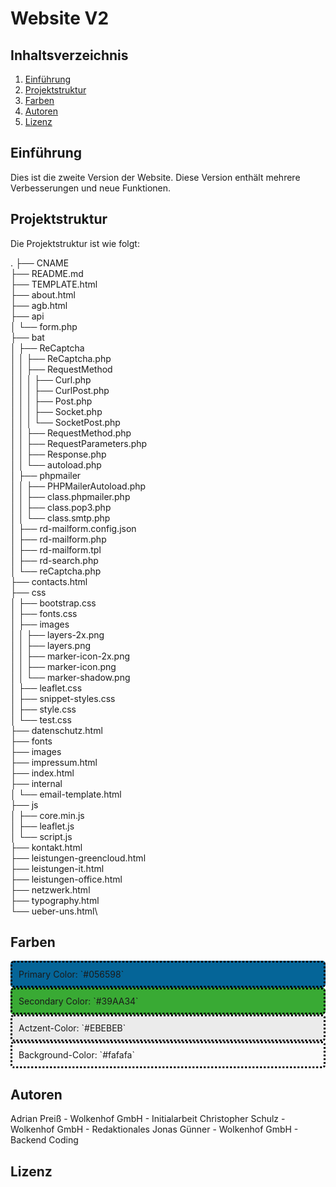 # Website V2

## Inhaltsverzeichnis
1. [Einführung](#einführung)
2. [Projektstruktur](#projektstruktur)
3. [Farben](#farben)
4. [Autoren](#autoren)
5. [Lizenz](#lizenz)

## Einführung
Dies ist die zweite Version der Website. Diese Version enthält mehrere Verbesserungen und neue Funktionen.

## Projektstruktur
Die Projektstruktur ist wie folgt:

.
├── CNAME\
├── README.md\
├── TEMPLATE.html\
├── about.html\
├── agb.html\
├── api\
│ └── form.php\
├── bat\
│ ├── ReCaptcha\
│ │ ├── ReCaptcha.php\
│ │ ├── RequestMethod\
│ │ │ ├── Curl.php\
│ │ │ ├── CurlPost.php\
│ │ │ ├── Post.php\
│ │ │ ├── Socket.php\
│ │ │ └── SocketPost.php\
│ │ ├── RequestMethod.php\
│ │ ├── RequestParameters.php\
│ │ ├── Response.php\
│ │ └── autoload.php\
│ ├── phpmailer\
│ │ ├── PHPMailerAutoload.php\
│ │ ├── class.phpmailer.php\
│ │ ├── class.pop3.php\
│ │ └── class.smtp.php\
│ ├── rd-mailform.config.json\
│ ├── rd-mailform.php\
│ ├── rd-mailform.tpl\
│ ├── rd-search.php\
│ └── reCaptcha.php\
├── contacts.html\
├── css\
│ ├── bootstrap.css\
│ ├── fonts.css\
│ ├── images\
│ │ ├── layers-2x.png\
│ │ ├── layers.png\
│ │ ├── marker-icon-2x.png\
│ │ ├── marker-icon.png\
│ │ └── marker-shadow.png\
│ ├── leaflet.css\
│ ├── snippet-styles.css\
│ ├── style.css\
│ └── test.css\
├── datenschutz.html\
├── fonts\
├── images\
├── impressum.html\
├── index.html\
├── internal\
│ └── email-template.html\
├── js\
│ ├── core.min.js\
│ ├── leaflet.js\
│ └── script.js\
├── kontakt.html\
├── leistungen-greencloud.html\
├── leistungen-it.html\
├── leistungen-office.html\
├── netzwerk.html\
├── typography.html\
└── ueber-uns.html\

## Farben

<div style="background-color: #056598; padding: 10px; border-radius: 5px; border-color: #000000; border-style: dotted;">
		Primary Color: `#056598`
    </div>
<div style="background-color: #39AA34; padding: 10px; border-radius: 5px; border-color: #000000; border-style: dotted;">
		Secondary Color: `#39AA34`
    </div>
<div style="background-color: #EBEBEB; padding: 10px; border-radius: 5px; border-color: #000000; border-style: dotted;">
		Actzent-Color: `#EBEBEB`
    </div>
<div style="background-color: #fafafa; padding: 10px; border-radius: 5px; border-color: #000000; border-style: dotted;">
		Background-Color: `#fafafa`
    </div>

## Autoren
Adrian Preiß - Wolkenhof GmbH - Initialarbeit
Christopher Schulz - Wolkenhof GmbH - Redaktionales
Jonas Günner - Wolkenhof GmbH - Backend Coding

## Lizenz